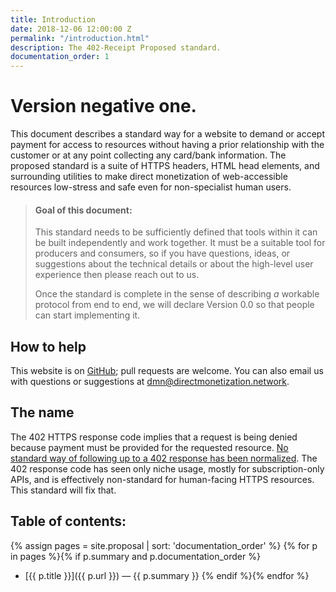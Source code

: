 ```yaml
---
title: Introduction
date: 2018-12-06 12:00:00 Z
permalink: "/introduction.html"
description: The 402-Receipt Proposed standard.
documentation_order: 1
---
```


# Version negative one.
This document describes a standard way for a website to demand or accept payment for access to resources without having a prior relationship with the customer or at any point collecting any card/bank information. The proposed standard is a suite of HTTPS headers, HTML head elements, and surrounding utilities to make direct monetization of web-accessible resources low-stress and safe even for non-specialist human users.

> #### Goal of this document:
>
> This standard needs to be sufficiently defined that tools within it can be built independently and work together. It must be a suitable tool for producers and consumers, so if you have questions, ideas, or suggestions about the technical details or about the high-level user experience then please reach out to us.
>
> Once the standard is complete in the sense of describing _a_ workable protocol from end to end, we will declare Version 0.0 so that people can start implementing it.

## How to help
This website is on [GitHub](https://github.com/ShapeOfMatter/402-Receipts-Website); pull requests are welcome. You can also email us with questions or suggestions at <dmn@directmonetization.network>.

## The name
The 402 HTTPS response code implies that a request is being denied because payment must be provided for the requested resource. [No standard way of following up to a 402 response has been normalized](https://en.wikipedia.org/wiki/List_of_HTTP_status_codes#402). The 402 response code has seen only niche usage, mostly for subscription-only APIs, and is effectively non-standard for human-facing HTTPS resources. This standard will fix that.

## Table of contents:
{% assign pages = site.proposal | sort: 'documentation_order' %}
{% for p in pages %}{% if p.summary and p.documentation_order %}
  - [{{ p.title }}]({{ p.url }}) — {{ p.summary }}
{% endif %}{% endfor %}

